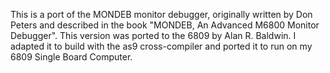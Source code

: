 This is a port of the MONDEB monitor debugger, originally written by
Don Peters and described in the book "MONDEB, An Advanced M6800
Monitor Debugger". This version was ported to the 6809 by Alan R.
Baldwin. I adapted it to build with the as9 cross-compiler and ported
it to run on my 6809 Single Board Computer.
